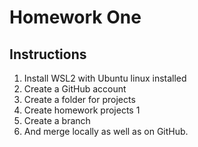 # Homework One 
## Instructions 
1. Install WSL2 with Ubuntu linux installed
2. Create a GitHub account 
3. Create a folder for projects 
4. Create homework projects 1
5. Create a branch
6. And merge locally as well as on GitHub.
